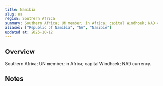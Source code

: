 ```yaml
---
title: Namibia
slug: na
region: Southern Africa
summary: Southern Africa; UN member; in Africa; capital Windhoek; NAD currency.
aliases: ["Republic of Namibia", "NA", "Namibië"]
updated_at: 2025-10-12
---
```


## Overview

Southern Africa; UN member; in Africa; capital Windhoek; NAD currency.

## Notes

<!-- Add your first note below -->
